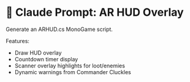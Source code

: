# 🧩 Claude Prompt: AR HUD Overlay

Generate an ARHUD.cs MonoGame script.

Features:
- Draw HUD overlay
- Countdown timer display
- Scanner overlay highlights for loot/enemies
- Dynamic warnings from Commander Cluckles

